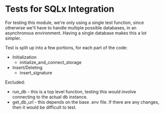 # Tests for SQLx Integration

For testing this module, we're only using a single test function, since otherwise
we'll have to handle multiple possible databases, in an asynchronous environment.
Having a single database makes this a lot simpler.

Test is split up into a few portions, for each part of the code:
* Initialization
    * initialize_and_connect_storage
* Insert/Deleting
    * insert_signature

Excluded:
* run_db - this is a top level function, testing this would involve connecting to the actual db instance.
* get_db_url - this depends on the base .env file. If there are any changes, then it would be difficult to test.